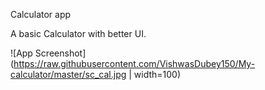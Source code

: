 
Calculator app

A basic Calculator with better UI.




![App Screenshot](https://raw.githubusercontent.com/VishwasDubey150/My-calculator/master/sc_cal.jpg | width=100)

